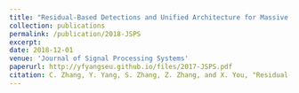 ```yaml
---
title: "Residual-Based Detections and Unified Architecture for Massive MIMO Uplink"
collection: publications
permalink: /publication/2018-JSPS
excerpt:
date: 2018-12-01
venue: 'Journal of Signal Processing Systems'
paperurl: http://yfyangseu.github.io/files/2017-JSPS.pdf
citation: C. Zhang, Y. Yang, S. Zhang, Z. Zhang, and X. You, "Residual-based Detections and Unified Architecture for Massive MIMO Uplink," <i>Journal of Signal Processing Systems </i>, vol. 91, no. 9, pp. 1039–1052, 2019.
---
```

